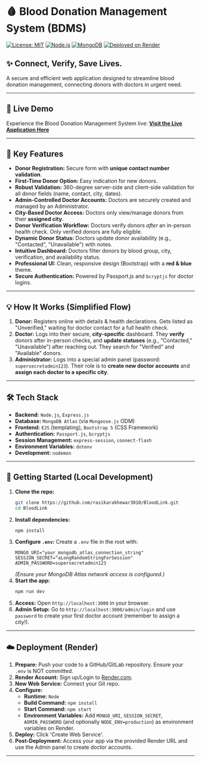 # 🩸 Blood Donation Management System (BDMS)

[![License: MIT](https://img.shields.io/badge/License-MIT-yellow.svg)](https://opensource.org/licenses/MIT)
[![Node.js](https://img.shields.io/badge/Node.js-v18+-green.svg)](https://nodejs.org/)
[![MongoDB](https://img.shields.io/badge/MongoDB-Atlas-brightgreen.svg)](https://www.mongodb.com/atlas)
[![Deployed on Render](https://img.shields.io/badge/Deployed%20on-Render-blueviolet)](https://render.com/)

## ✨ Connect, Verify, Save Lives.

A secure and efficient web application designed to streamline blood donation management, connecting donors with doctors in urgent need.

---

## 🚀 Live Demo

Experience the Blood Donation Management System live:
**[Visit the Live Application Here](https://bloodlink-qmva.onrender.com)**

---

## 🌟 Key Features

*   **Donor Registration:** Secure form with **unique contact number validation**.
*   **First-Time Donor Option:** Easy indication for new donors.
*   **Robust Validation:** 360-degree server-side and client-side validation for all donor fields (name, contact, city, dates).
*   **Admin-Controlled Doctor Accounts:** Doctors are securely created and managed by an Administrator.
*   **City-Based Doctor Access:** Doctors only view/manage donors from their **assigned city**.
*   **Donor Verification Workflow:** Doctors verify donors *after* an in-person health check. Only verified donors are fully eligible.
*   **Dynamic Donor Status:** Doctors update donor availability (e.g., "Contacted", "Unavailable") with notes.
*   **Intuitive Dashboard:** Doctors filter donors by blood group, city, verification, and availability status.
*   **Professional UI:** Clean, responsive design (Bootstrap) with a **red & blue** theme.
*   **Secure Authentication:** Powered by Passport.js and `bcryptjs` for doctor logins.

---

## 💡 How It Works (Simplified Flow)

1.  **Donor:** Registers online with details & health declarations. Gets listed as "Unverified," waiting for doctor contact for a full health check.
2.  **Doctor:** Logs into their secure, **city-specific** dashboard. They **verify** donors after in-person checks, and **update statuses** (e.g., "Contacted," "Unavailable") after reaching out. They search for "Verified" and "Available" donors.
3.  **Administrator:** Logs into a special admin panel (password: `supersecretadmin123`). Their role is to **create new doctor accounts** and **assign each doctor to a specific city**.

---

## 🛠 Tech Stack

*   **Backend:** `Node.js`, `Express.js`
*   **Database:** `MongoDB Atlas` (via `Mongoose.js` ODM)
*   **Frontend:** `EJS` (templating), `Bootstrap 5` (CSS Framework)
*   **Authentication:** `Passport.js`, `bcryptjs`
*   **Session Management:** `express-session`, `connect-flash`
*   **Environment Variables:** `dotenv`
*   **Development:** `nodemon`

---

## 🚀 Getting Started (Local Development)

1.  **Clone the repo:**
    ```bash
    git clone https://github.com/rasikarakhewar3010/BloodLink.git
    cd BloodLink
    ```
2.  **Install dependencies:**
    ```bash
    npm install
    ```
3.  **Configure `.env`:** Create a `.env` file in the root with:
    ```env
    MONGO_URI="your_mongodb_atlas_connection_string"
    SESSION_SECRET="aLongRandomStringForSession"
    ADMIN_PASSWORD=supersecretadmin123
    ```
    *(Ensure your MongoDB Atlas network access is configured.)*
4.  **Start the app:**
    ```bash
    npm run dev
    ```
5.  **Access:** Open `http://localhost:3000` in your browser.
6.  **Admin Setup:** Go to `http://localhost:3000/admin/login` and use `password` to create your first doctor account (remember to assign a city!).

---

## ☁️ Deployment (Render)

1.  **Prepare:** Push your code to a GitHub/GitLab repository. Ensure your `.env` is NOT committed.
2.  **Render Account:** Sign up/Login to [Render.com](https://render.com/).
3.  **New Web Service:** Connect your Git repo.
4.  **Configure:**
    *   **Runtime:** `Node`
    *   **Build Command:** `npm install`
    *   **Start Command:** `npm start`
    *   **Environment Variables:** Add `MONGO_URI`, `SESSION_SECRET`, `ADMIN_PASSWORD` (and optionally `NODE_ENV=production`) as environment variables on Render.
5.  **Deploy:** Click 'Create Web Service'.
6.  **Post-Deployment:** Access your app via the provided Render URL and use the Admin panel to create doctor accounts.

---

